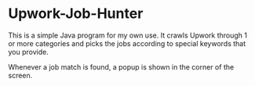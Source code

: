 # Upwork-Job-Hunter
This is a  simple Java program for my own use. It crawls Upwork through 1 or more categories and picks the jobs according to special keywords that you provide.

Whenever a job match is found, a popup is shown in the corner of the screen.

